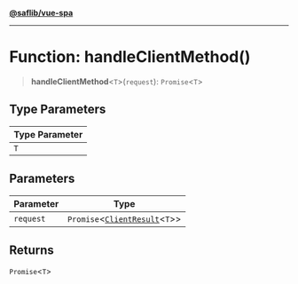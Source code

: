 [**@saflib/vue-spa**](../index.md)

***

# Function: handleClientMethod()

> **handleClientMethod**\<`T`\>(`request`): `Promise`\<`T`\>

## Type Parameters

| Type Parameter |
| ------ |
| `T` |

## Parameters

| Parameter | Type |
| ------ | ------ |
| `request` | `Promise`\<[`ClientResult`](../interfaces/ClientResult.md)\<`T`\>\> |

## Returns

`Promise`\<`T`\>
